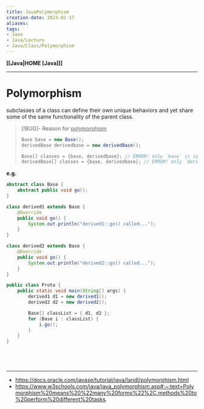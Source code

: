 ```yaml
---
title: JavaPolymorphism
creation-date: 2023-02-17
aliases:
tags:
- Java
- Java/Lecture
- Java/Class/Polymorphism
---
```

**[[Java|HOME [Java]]]**

---
# Polymorphism
subclasses of a class can define their own unique behaviors and yet share some of the same functionality of the parent class.
>[!BUG]- Reason for <u>polymorphism</u>
> ```java
> Base base = new Base();
> derivedBase derivedbase = new derivedBase();
> 
> Base[] classes = {base, derivedbase}; // ERROR! only `base` is identified
> derivedBase[] classes = {base, derivedbase}; // ERROR! only `derivedbase` is identified
> ```

**e.g.**
```java
abstract class Base {
    abstract public void go();
}

class derived1 extends Base {
    @Override
    public void go() {
        System.out.println("derived1::go() called...");
    }
}

class derived2 extends Base {
    @Override
    public void go() {
        System.out.println("derived2::go() called...");
    }
}

public class Proto {
    public static void main(String[] args) {
        derived1 d1 = new derived1();
        derived2 d2 = new derived2();

        Base[] classList = { d1, d2 };
        for (Base i : classList) {
            i.go();
        }
    }
}
```

<br>

# 
---
- https://docs.oracle.com/javase/tutorial/java/IandI/polymorphism.html
- https://www.w3schools.com/java/java_polymorphism.asp#:~:text=Polymorphism%20means%20%22many%20forms%22%2C,methods%20to%20perform%20different%20tasks.